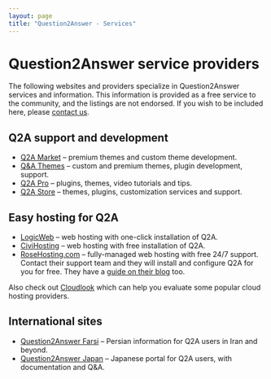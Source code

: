 ```yaml
---
layout: page
title: "Question2Answer - Services"
---
```


# Question2Answer service providers

The following websites and providers specialize in Question2Answer services and information. This information is provided as a free service to the community, and the listings are not endorsed. If you wish to be included here, please [contact us](http://www.question2answer.org/feedback.php).

## Q2A support and development

*   [Q2A Market](http://www.q2amarket.com/) – premium themes and custom theme development.
*   [Q&A Themes](http://QA-Themes.com/) – custom and premium themes, plugin development, support.
*   [Q2A Pro](http://www.q2apro.com) – plugins, themes, video tutorials and tips.
*   [Q2A Store](http://q2astore.com/) – themes, plugins, customization services and support.

## Easy hosting for Q2A

*   [LogicWeb](http://www.logicweb.com/question2answer-hosting/) – web hosting with one-click installation of Q2A.
*   [CiviHosting](http://civihosting.com/question2answer-hosting) – web hosting with free installation of Q2A.
*   [RoseHosting.com](https://www.rosehosting.com) – fully-managed web hosting with free 24/7 support. Contact their support team and they will install and configure Q2A for you for free. They have a [guide on their blog](https://www.rosehosting.com/blog/install-question2answer-on-an-ubuntu-14-04-vps/) too.

Also check out [Cloudlook](http://www.cloudlook.com/) which can help you evaluate some popular cloud hosting providers.

## International sites

*   [Question2Answer Farsi](http://question2answer-farsi.com/) – Persian information for Q2A users in Iran and beyond.
*   [Question2Answer Japan](http://www.question2answer-jp.com/) – Japanese portal for Q2A users, with documentation and Q&A.
